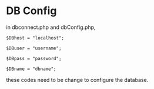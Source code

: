 # DB Config

in dbconnect.php and dbConfig.php,

```
$DBhost = "localhost";

$DBuser = "username";

$DBpass = "password";

$DBname = "dbname";
```

these codes need to be change to configure the database.

